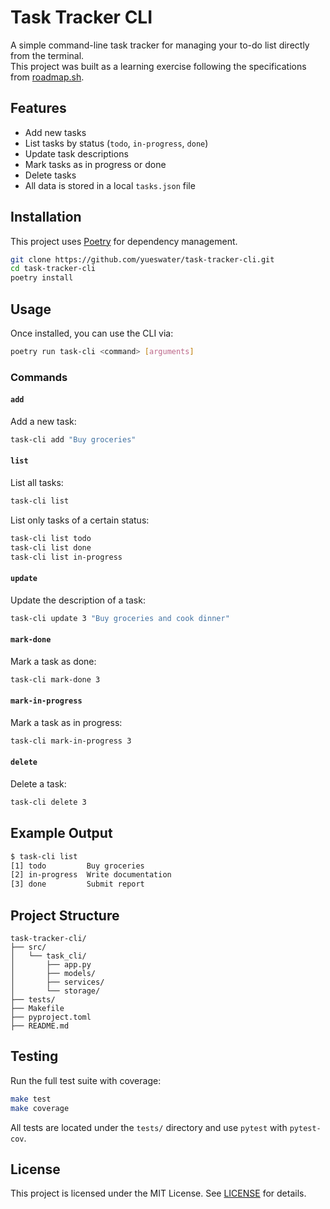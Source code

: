 # Task Tracker CLI

A simple command-line task tracker for managing your to-do list directly from the terminal.  
This project was built as a learning exercise following the specifications from [roadmap.sh](https://roadmap.sh/projects/task-tracker).



## Features

- Add new tasks
- List tasks by status (`todo`, `in-progress`, `done`)
- Update task descriptions
- Mark tasks as in progress or done
- Delete tasks
- All data is stored in a local `tasks.json` file



## Installation

This project uses [Poetry](https://python-poetry.org/) for dependency management.

```bash
git clone https://github.com/yueswater/task-tracker-cli.git
cd task-tracker-cli
poetry install
````



## Usage

Once installed, you can use the CLI via:

```bash
poetry run task-cli <command> [arguments]
```



### Commands

#### `add`

Add a new task:

```bash
task-cli add "Buy groceries"
```

#### `list`

List all tasks:

```bash
task-cli list
```

List only tasks of a certain status:

```bash
task-cli list todo
task-cli list done
task-cli list in-progress
```

#### `update`

Update the description of a task:

```bash
task-cli update 3 "Buy groceries and cook dinner"
```

#### `mark-done`

Mark a task as done:

```bash
task-cli mark-done 3
```

#### `mark-in-progress`

Mark a task as in progress:

```bash
task-cli mark-in-progress 3
```

#### `delete`

Delete a task:

```bash
task-cli delete 3
```



## Example Output

```bash
$ task-cli list
[1] todo         Buy groceries
[2] in-progress  Write documentation
[3] done         Submit report
```



## Project Structure

```
task-tracker-cli/
├── src/
│   └── task_cli/
│       ├── app.py
│       ├── models/
│       ├── services/
│       └── storage/
├── tests/
├── Makefile
├── pyproject.toml
├── README.md
```



## Testing

Run the full test suite with coverage:

```bash
make test
make coverage
```

All tests are located under the `tests/` directory and use `pytest` with `pytest-cov`.



## License

This project is licensed under the MIT License. See [LICENSE](LICENSE) for details.